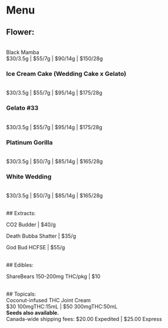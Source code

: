 # Menu

## Flower:
<br>Black Mamba 
<br>$30/3.5g | $55/7g | $90/14g | $150/28g
### Ice Cream Cake (Wedding Cake x Gelato) 
<br>$30/3.5g | $55/7g | $95/14g | $175/28g
### Gelato #33 
<br>$30/3.5g | $55/7g | $95/14g | $175/28g
### Platinum Gorilla 
<br>$30/3.5g | $50/7g | $85/14g | $165/28g
### White Wedding 
<br>$30/3.5g | $50/7g | $85/14g | $165/28g  

<br>
## Extracts:
<p>CO2 Budder | $40/g</p>
<p>Death Bubba Shatter | $35/g</p>
<p>God Bud HCFSE | $55/g</p>

<br>
## Edibles:
<p> ShareBears 150-200mg THC/pkg | $10</p>
  
<br>
## Topicals:
<br>Coconut-infused THC Joint Cream
<br>$30 100mgTHC:15mL | $50 300mgTHC:50mL

<br>
<b>Seeds also available.</b>

<br>
Canada-wide shipping fees:
$20.00 Expedited | $25.00 Express
